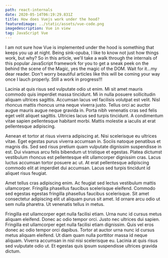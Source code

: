 ```yaml
---
path: react-internals
date: 2020-05-14T06:19:29.831Z
title: How does Vuejs work under the hood?
featuredimage: ../static/assets/vue-code.png
imagedescription: Vue in view
tag: JavaScript Vue
---
```

I am not sure how Vue is implemented under the hood is something that keeps you up at night. Being sink-opuba, I like to know not just how things work, but why? So in this article, we'll take a walk through the internals of this popular JavaScript framework for you to get a sneak peek on the behind the scene of the Magic, yes the magic of the DOM. Wait for it...my dear reader. Don't worry beautiful articles like this will be coming your way once I lauch properly. Still a work in progress!!!

Lacinia at quis risus sed vulputate odio ut enim. Mi sit amet mauris commodo quis imperdiet massa tincidunt. Mi in nulla posuere sollicitudin aliquam ultrices sagittis. Accumsan lacus vel facilisis volutpat est velit. Nisl rhoncus mattis rhoncus urna neque viverra justo. Tellus orci ac auctor augue mauris augue neque gravida in. Porta nibh venenatis cras sed felis eget velit aliquet sagittis. Ultricies lacus sed turpis tincidunt. A condimentum vitae sapien pellentesque habitant morbi. Mattis molestie a iaculis at erat pellentesque adipiscing.

Aenean et tortor at risus viverra adipiscing at. Nisi scelerisque eu ultrices vitae. Eget egestas purus viverra accumsan in. Sociis natoque penatibus et magnis dis. Sed sed risus pretium quam vulputate dignissim suspendisse in est. Dui vivamus arcu felis bibendum ut tristique et egestas. Platea dictumst vestibulum rhoncus est pellentesque elit ullamcorper dignissim cras. Lacus luctus accumsan tortor posuere ac ut. At erat pellentesque adipiscing commodo elit at imperdiet dui accumsan. Lacus sed turpis tincidunt id aliquet risus feugiat.

Amet tellus cras adipiscing enim. Ac feugiat sed lectus vestibulum mattis ullamcorper. Fringilla phasellus faucibus scelerisque eleifend. Commodo sed egestas egestas fringilla phasellus faucibus scelerisque. Sit amet consectetur adipiscing elit ut aliquam purus sit amet. Id ornare arcu odio ut sem nulla pharetra. Ut venenatis tellus in metus. 

Fringilla est ullamcorper eget nulla facilisi etiam. Urna nunc id cursus metus aliquam eleifend. Donec ac odio tempor orci. Justo nec ultrices dui sapien. Fringilla est ullamcorper eget nulla facilisi etiam dignissim. Quis vel eros donec ac odio tempor orci dapibus. Tortor at auctor urna nunc id cursus metus aliquam eleifend. Ut diam quam nulla porttitor massa id neque aliquam. Viverra accumsan in nisl nisi scelerisque eu. Lacinia at quis risus sed vulputate odio ut. Et egestas quis ipsum suspendisse ultrices gravida dictum. 